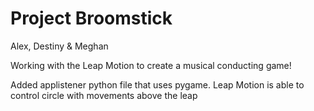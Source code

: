 Project Broomstick
============================
Alex, Destiny & Meghan


Working with the Leap Motion to create a musical conducting game!

Added applistener python file that uses pygame.
Leap Motion is able to control circle with movements above the leap

